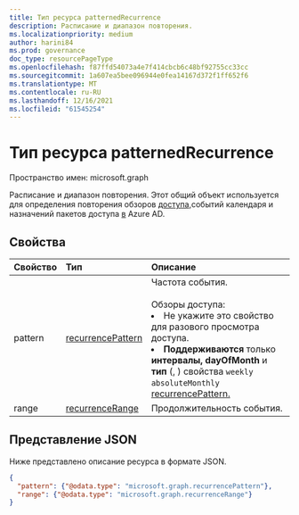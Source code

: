 ```yaml
---
title: Тип ресурса patternedRecurrence
description: Расписание и диапазон повторения.
ms.localizationpriority: medium
author: harini84
ms.prod: governance
doc_type: resourcePageType
ms.openlocfilehash: f87ffd54073a4e7f414cbcb6c48bf92755cc33cc
ms.sourcegitcommit: 1a607ea5bee096944e0fea14167d372f1ff652f6
ms.translationtype: MT
ms.contentlocale: ru-RU
ms.lasthandoff: 12/16/2021
ms.locfileid: "61545254"
---
```

# <a name="patternedrecurrence-resource-type"></a>Тип ресурса patternedRecurrence

Пространство имен: microsoft.graph

Расписание и диапазон повторения. Этот общий объект используется для определения повторения [](event.md)обзоров [доступа,](accessreviewscheduledefinition.md)событий календаря и назначений пакетов доступа [в](accesspackageassignment.md) Azure AD.

## <a name="properties"></a>Свойства
| Свойство     | Тип   |Описание|
|:---------------|:--------|:----------|
|pattern|[recurrencePattern](recurrencepattern.md)|Частота события. <br/><br/> Обзоры доступа: <li>Не укажите это свойство для разового просмотра доступа. <li> **Поддерживаются** только **интервалы, dayOfMonth** и **тип** (, ) свойства `weekly` `absoluteMonthly` [recurrencePattern.](recurrencepattern.md)|
|range|[recurrenceRange](recurrencerange.md)|Продолжительность события.|

## <a name="json-representation"></a>Представление JSON

Ниже представлено описание ресурса в формате JSON.

<!-- {
  "blockType": "resource",
  "optionalProperties": [

  ],
  "@odata.type": "microsoft.graph.patternedRecurrence"
}-->

```json
{
  "pattern": {"@odata.type": "microsoft.graph.recurrencePattern"},
  "range": {"@odata.type": "microsoft.graph.recurrenceRange"}
}

```

<!-- uuid: 8fcb5dbc-d5aa-4681-8e31-b001d5168d79
2015-10-25 14:57:30 UTC -->
<!-- {
  "type": "#page.annotation",
  "description": "patternedRecurrence resource",
  "keywords": "",
  "section": "documentation",
  "tocPath": ""
}-->

